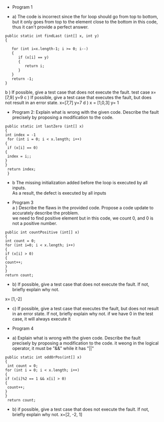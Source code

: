 * Program 1

* a) The code is incorrect since the for loop should go from top to bottom, but it only goes from top to the element close to the bottom in this code, thus it can't provide a perfect answer.

```
public static int findLast (int[] x, int y)
{ 
 
   for (int i=x.length-1; i >= 0; i--) 
   {
      if (x[i] == y) 
      {
         return i;
      }
   }
   return -1;
}
```
b ) 
If possible, give a test case that does not execute the fault.
test case
x=[7,9]
y=9
c )
If possible, give a test case that executes the fault, but does not result in an error state. 
x=[7,7]
y=7
d )
x = [1,0,3]
y= 1
* Program 2: Explain what is wrong with the given code. Describe the fault precisely by proposing a modification to the code.

```
public static int lastZero (int[] x)
{ 
int index = -1
 for (int i = 0; i < x.length; i++)
{ 
 if (x[i] == 0)
{ 
 index = i;;
} 
}
 return index;
 }
```
* b
The missing initialization added before the loop is executed by all inputs.<br>
As a result, the defect is executed by all inputs

* Program 3<br>
a ) Describe the flaws in the provided code. Propose a code update to accurately describe the problem.<br>
we need to find positive element but in this code, we count 0, and 0 is not a positive number.

```
public int countPositive (int[] x) 
{ 
int count = 0; 
for (int i=0; i < x.length; i++) 
{ 
if (x[i] > 0) 
{ 
count++; 
} 
} 
return count;
```

* b) If possible, give a test case that does not execute the fault. If not, briefly explain why not.

x= [1,-2]
* c) If possible, give a test case that executes the fault, but does not result in an error state. 
If not, briefly explain why not. if we have 0 in the test case, it will always execute it

* Program 4
* a) Explain what is wrong with the given code. Describe the fault precisely by proposing a modification to the code.
it weong in the logical operator, it must be "&&" while it has "||"  
```
public static int oddOrPos(int[] x)
{ 
 int count = 0;
for (int i = 0; i < x.length; i++)
{ 
if (x[i]%2 == 1 && x[i] > 0)
{ 
 count++;
} 
} 
 return count;
```

* b) if possible, give a test case that does not execute the fault. If not, briefly explain why not.
x=[2, -2, 1]

